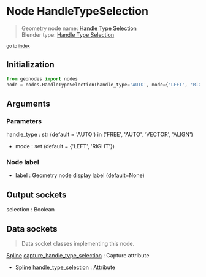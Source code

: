 
# Node HandleTypeSelection

> Geometry node name: [Handle Type Selection](https://docs.blender.org/manual/en/latest/modeling/geometry_nodes/material/handle_type_selection.html)<br>
  Blender type: [Handle Type Selection](https://docs.blender.org/api/current/bpy.types.GeometryNodeCurveHandleTypeSelection.html)
  
<sub>go to [index](/docs/index.md)</sub>

## Initialization

```python
from geonodes import nodes
node = nodes.HandleTypeSelection(handle_type='AUTO', mode={'LEFT', 'RIGHT'}, label=None)
```



## Arguments


### Parameters

handle_type : str (default = 'AUTO') in ('FREE', 'AUTO', 'VECTOR', 'ALIGN')
- mode : set (default = {'LEFT', 'RIGHT'})

### Node label

- label : Geometry node display label (default=None)

## Output sockets

selection : Boolean

## Data sockets

> Data socket classes implementing this node.
  
[Spline](/docs/sockets/Spline.md) [capture_handle_type_selection](/docs/sockets/Spline.md#capture_handle_type_selection) : Capture attribute
- [Spline](/docs/sockets/Spline.md) [handle_type_selection](/docs/sockets/Spline.md#handle_type_selection) : Attribute
  
